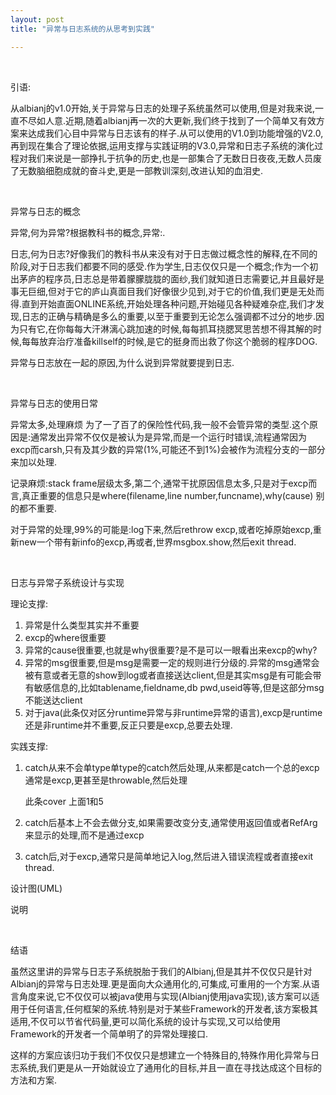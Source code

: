 ```yaml
---
layout: post
title: "异常与日志系统的从思考到实践"

---
```


<br/>

引语:

从albianj的v1.0开始,关于异常与日志的处理子系统虽然可以使用,但是对我来说,一直不尽如人意.近期,随着albianj再一次的大更新,我们终于找到了一个简单又有效方案来达成我们心目中异常与日志该有的样子.从可以使用的V1.0到功能增强的V2.0,再到现在集合了理论依据,运用支撑与实践证明的V3.0,异常和日志子系统的演化过程对我们来说是一部挣扎于抗争的历史,也是一部集合了无数日日夜夜,无数人员废了无数脑细胞成就的奋斗史,更是一部教训深刻,改进认知的血泪史.

<br/>

异常与日志的概念

异常,何为异常?根据教科书的概念,异常:.

日志,何为日志?好像我们的教科书从来没有对于日志做过概念性的解释,在不同的阶段,对于日志我们都要不同的感受.作为学生,日志仅仅只是一个概念;作为一个初出茅庐的程序员,日志总是带着朦朦胧胧的面纱,我们就知道日志需要记,并且最好是事无巨细,但对于它的庐山真面目我们好像很少见到,对于它的价值,我们更是无处而得.直到开始直面ONLINE系统,开始处理各种问题,开始碰见各种疑难杂症,我们才发现,日志的正确与精确是多么的重要,以至于重要到无论怎么强调都不过分的地步.因为只有它,在你每每大汗淋漓心跳加速的时候,每每抓耳挠腮冥思苦想不得其解的时候,每每放弃治疗准备killself的时候,是它的挺身而出救了你这个脆弱的程序DOG.

异常与日志放在一起的原因,为什么说到异常就要提到日志.

<br/>

异常与日志的使用日常

异常太多,处理麻烦 为了一了百了的保险性代码,我一般不会管异常的类型.这个原因是:通常发出异常不仅仅是被认为是异常,而是一个运行时错误,流程通常因为excp而carsh,只有及其少数的异常(1%,可能还不到1%)会被作为流程分支的一部分来加以处理.

记录麻烦:stack frame层级太多,第二个,通常干扰原因信息太多,只是对于excp而言,真正重要的信息只是where(filename,line number,funcname),why(cause)  别的都不重要.

对于异常的处理,99%的可能是:log下来,然后rethrow excp,或者吃掉原始excp,重新new一个带有新info的excp,再或者,世界msgbox.show,然后exit thread.

<br/>

日志与异常子系统设计与实现

理论支撑:

1. 异常是什么类型其实并不重要
2. excp的where很重要
3. 异常的cause很重要,也就是why很重要?是不是可以一眼看出来excp的why?
4. 异常的msg很重要,但是msg是需要一定的规则进行分级的.异常的msg通常会被有意或者无意的show到log或者直接送达client,但是其实msg是有可能会带有敏感信息的,比如tablename,fieldname,db pwd,useid等等,但是这部分msg不能送达client
5. 对于java(此条仅对区分runtime异常与非runtime异常的语言),excp是runtime还是非runtime并不重要,反正只要是excp,总要去处理.

实践支撑:

1. catch从来不会单type单type的catch然后处理,从来都是catch一个总的excp通常是excp,更甚至是throwable,然后处理

    此条cover 上面1和5

2. catch后基本上不会去做分支,如果需要改变分支,通常使用返回值或者RefArg来显示的处理,而不是通过excp

3. catch后,对于excp,通常只是简单地记入log,然后进入错误流程或者直接exit thread.

设计图(UML)



说明











<br/>

结语

虽然这里讲的异常与日志子系统脱胎于我们的Albianj,但是其并不仅仅只是针对Albianj的异常与日志处理.更是面向大众通用化的,可集成,可重用的一个方案.从语言角度来说,它不仅仅可以被java使用与实现(Albianj使用java实现),该方案可以适用于任何语言,任何框架的系统.特别是对于某些Framework的开发者,该方案极其适用,不仅可以节省代码量,更可以简化系统的设计与实现,又可以给使用Framework的开发者一个简单明了的异常处理接口.

这样的方案应该归功于我们不仅仅只是想建立一个特殊目的,特殊作用化异常与日志系统,我们更是从一开始就设立了通用化的目标,并且一直在寻找达成这个目标的方法和方案.